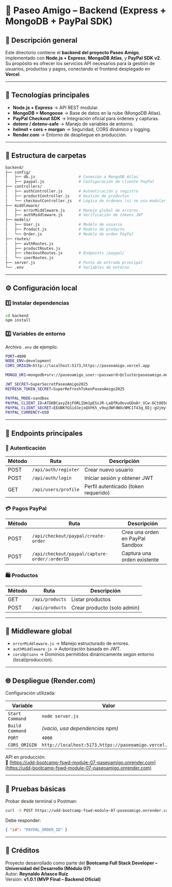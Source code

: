# 🐾 Paseo Amigo – Backend (Express + MongoDB + PayPal SDK)

## 🧭 Descripción general
Este directorio contiene el **backend del proyecto Paseo Amigo**, implementado con **Node.js + Express**, **MongoDB Atlas**, y **PayPal SDK v2**.  
Su propósito es ofrecer los servicios API necesarios para la gestión de usuarios, productos y pagos, conectando el frontend desplegado en **Vercel**.

---

## 🚀 Tecnologías principales
- **Node.js + Express** → API REST modular.
- **MongoDB + Mongoose** → Base de datos en la nube (MongoDB Atlas).
- **PayPal Checkout SDK** → Integración oficial para órdenes y capturas.
- **dotenv / dotenv-safe** → Manejo de variables de entorno.
- **helmet + cors + morgan** → Seguridad, CORS dinámico y logging.
- **Render.com** → Entorno de despliegue en producción.

---

## 📂 Estructura de carpetas
```bash
backend/
├── config/
│   ├── db.js                   # Conexión a MongoDB Atlas
│   ├── paypal.js               # Configuración de cliente PayPal
├── controllers/
│   ├── authController.js       # Autenticación y registro
│   ├── productController.js    # Gestión de productos
│   └── checkoutController.js   # Lógica de órdenes (si se usa modular)
├── middleware/
│   ├── errorMiddleware.js      # Manejo global de errores
│   ├── authMiddleware.js       # Verificación de tokens JWT
├── models/
│   ├── User.js                 # Modelo de usuario
│   ├── Product.js              # Modelo de producto
│   └── Order.js                # Modelo de orden PayPal
├── routes/
│   ├── authRoutes.js
│   ├── productRoutes.js
│   ├── checkoutRoutes.js       # Endpoints /paypal/
│   └── userRoutes.js
├── server.js                   # Punto de entrada principal
└── .env                        # Variables de entorno
```

---

## ⚙️ Configuración local

### 1️⃣ Instalar dependencias
```bash
cd backend
npm install
```

### 2️⃣ Variables de entorno
Archivo `.env` de ejemplo:

```bash
PORT=4000
NODE_ENV=development
CORS_ORIGIN=http://localhost:5173,https://paseoamigo.vercel.app

MONGO_URI=mongodb+srv://paseoamigo_user:<password>@clusterpaseoamigo.mongodb.net/

JWT_SECRET=SuperSecretPaseoAmigo2025
REFRESH_TOKEN_SECRET=SuperRefreshTokenPaseoAmigo2025

PAYPAL_MODE=sandbox
PAYPAL_CLIENT_ID=ATGKBCavyZ4jFORLIDm1pESsJR-LaQfRuOovuGDo8r_VCw-6CtU05nPzcefXjT6PQLGnTSnPLcF4udgJ
PAYPAL_CLIENT_SECRET=EEUBKfGSidJejoQXFK5_v9xp3WFdWXcNMC1T43q_EEj-gUjmyfvnfziMgnmTUIS2jTTT8QzDDlp4g3vI
PAYPAL_CURRENCY=USD
```

---

## 🧩 Endpoints principales

### 🔐 Autenticación
| Método | Ruta | Descripción |
|--------|------|--------------|
| POST | `/api/auth/register` | Crear nuevo usuario |
| POST | `/api/auth/login` | Iniciar sesión y obtener JWT |
| GET | `/api/users/profile` | Perfil autenticado (token requerido) |

### 💳 Pagos PayPal
| Método | Ruta | Descripción |
|--------|------|--------------|
| POST | `/api/checkout/paypal/create-order` | Crea una orden en PayPal Sandbox |
| POST | `/api/checkout/paypal/capture-order/:orderID` | Captura una orden existente |

### 🛍️ Productos
| Método | Ruta | Descripción |
|--------|------|--------------|
| GET | `/api/products` | Listar productos |
| POST | `/api/products` | Crear producto (solo admin) |

---

## 🧱 Middleware global
- `errorMiddleware.js` → Manejo estructurado de errores.
- `authMiddleware.js` → Autorización basada en JWT.
- `corsOptions` → Dominios permitidos dinámicamente según entorno (local/producción).

---

## 🌐 Despliegue (Render.com)
Configuración utilizada:

| Variable | Valor |
|-----------|--------|
| `Start Command` | `node server.js` |
| `Build Command` | *(vacío, usa dependencias npm)* |
| `PORT` | `4000` |
| `CORS_ORIGIN` | `http://localhost:5173,https://paseoamigo.vercel.app` |

API en producción:  
🔗 [https://udd-bootcamp-fswd-module-07-paseoamigo.onrender.com](https://udd-bootcamp-fswd-module-07-paseoamigo.onrender.com)

---

## 🧪 Pruebas básicas
Probar desde terminal o Postman:

```bash
curl -X POST https://udd-bootcamp-fswd-module-07-paseoamigo.onrender.com/api/checkout/paypal/create-order
```

Debe responder:
```json
{ "id": "PAYPAL_ORDER_ID" }
```

---

## 🧾 Créditos
Proyecto desarrollado como parte del **Bootcamp Full Stack Developer – Universidad del Desarrollo (Módulo 07)**  
Autor: **Reynaldo Añasco Ruiz**  
Versión: **v1.0.1 (MVP Final – Backend Oficial)**  

